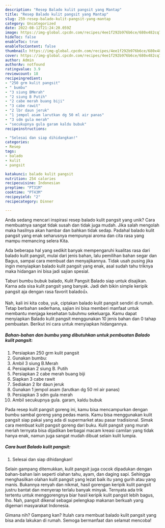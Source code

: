 ```yaml
---
description: "Resep Balado kulit pangsit yang Mantap"
title: "Resep Balado kulit pangsit yang Mantap"
slug: 259-resep-balado-kulit-pangsit-yang-mantap
category: Uncategorized
date: 2022-08-12T21:24:20.059Z
image: https://img-global.cpcdn.com/recipes/4ee1f292b976b6ce/680x482cq70/balado-kulit-pangsit-foto-resep-utama.jpg
hideToc: false
enableToc: true
enableTocContent: false
thumbnail: https://img-global.cpcdn.com/recipes/4ee1f292b976b6ce/680x482cq70/balado-kulit-pangsit-foto-resep-utama.jpg
cover: https://img-global.cpcdn.com/recipes/4ee1f292b976b6ce/680x482cq70/balado-kulit-pangsit-foto-resep-utama.jpg
author: Admin
authorAv: notfound
ratingvalue: 3.9
reviewcount: 18
recipeingredient:
- "250 grm kulit pangsit"
- " bumbu"
- "3 siung BMerah"
- "2 siung B Putih"
- "2 cabe merah buang biji"
- "3 cabe rawit"
- "2 lbr daun jeruk"
- "1 jempol asam larutkan dg 50 ml air panas"
- "3 sdm gula merah"
- "secukupnya gula garam kaldu bubuk"
recipeinstructions:

- "Selesai dan siap dihidangkan!"
categories:
- Resep
tags:
- balado
- kulit
- pangsit

katakunci: balado kulit pangsit 
nutrition: 254 calories
recipecuisine: Indonesian
preptime: "PT31M"
cooktime: "PT43M"
recipeyield: "2"
recipecategory: Dinner

---
```





Anda sedang mencari inspirasi resep balado kulit pangsit yang unik? Cara membuatnya sangat tidak susah dan tidak juga mudah. Jika salah mengolah maka hasilnya akan hambar dan bahkan tidak sedap. Padahal balado kulit pangsit yang enak seharusnya mempunyai aroma dan cita rasa yang mampu memancing selera Kita.





Ada beberapa hal yang sedikit banyak mempengaruhi kualitas rasa dari balado kulit pangsit, mulai dari jenis bahan, lalu pemilihan bahan segar dan Bagus, sampai cara membuat dan menyajikannya. Tidak usah pusing jika ingin menyiapkan balado kulit pangsit yang enak,      asal sudah tahu triknya maka hidangan ini bisa jadi sajian spesial.














Taburi bumbu bubuk balado, Kulit Pangsit Balado siap untuk disajikan. Karna ada sisa kulit pangsit yang banyak. Jadi deh bikin simple keripik pangsit aja dengan rasa favorit balado👍.






Nah, kali ini kita coba, yuk, ciptakan balado kulit pangsit sendiri di rumah. Tetap berbahan sederhana, sajian ini bisa memberi manfaat untuk membantu menjaga kesehatan tubuhmu sekeluarga. Kamu dapat menyiapkan Balado kulit pangsit menggunakan 10 jenis bahan dan 0 tahap pembuatan. Berikut ini cara untuk menyiapkan hidangannya.

<!--inarticleads1-->

##### Bahan-bahan dan bumbu yang dibutuhkan untuk pembuatan Balado kulit pangsit:

1. Persiapkan 250 grm kulit pangsit
1. Gunakan  bumbu:
1. Ambil 3 siung B.Merah
1. Persiapkan 2 siung B. Putih
1. Persiapkan 2 cabe merah buang biji
1. Siapkan 3 cabe rawit
1. Sediakan 2 lbr daun jeruk
1. Gunakan 1 jempol asam (larutkan dg 50 ml air panas)
1. Persiapkan 3 sdm gula merah
1. Ambil secukupnya gula. garam, kaldu bubuk


Pada resep kulit pangsit goreng ini, kamu bisa mencampurkan dengan bumbu sambal goreng yang pedas manis. Kamu bisa menggunakan kulit pangsit siap pakai yang ada di supermarket atau pasar tradisional. Simak cara membuat kulit pangsit goreng dari buku. Kulit pangsit yang murah meriah ternyata bisa dijadikan berbagai macam kreasi camilan yang tidak hanya enak, namun juga sangat mudah dibuat selain kulit lumpia. 

<!--inarticleads2-->

##### Cara buat Balado kulit pangsit:


1. Selesai dan siap dihidangkan!

Selain gampang ditemukkan, kulit pangsit juga cocok dipadukan dengan bahan-bahan lain seperti olahan tahu, ayam, dan daging sapi. Sehingga menghasilkan olahan kulit pangsit yang lezat baik itu yang gurih atau yang manis. Bukannya renyah dan nikmat, hasil gorengan keripik kulit pangsit justru bantat dan menyerap terlalu banyak minyak. Ternyata ada trik tertentu untuk menggorengnya biar hasil keripik kulit pangsit lebih bagus, lho. Nah, pangsit dikenal sebagai pelengkap makanan berkuah yang digemari masyarakat Indonesia. 

Gimana nih? Gampang kan? Itulah cara membuat balado kulit pangsit yang bisa anda lakukan di rumah. Semoga bermanfaat dan selamat mencoba!
